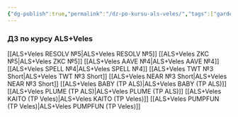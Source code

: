 ```yaml
---
{"dg-publish":true,"permalink":"/dz-po-kursu-als-veles/","tags":["gardenEntry"]}
---
```


### ДЗ по курсу ALS+Veles

[[ALS+Veles RESOLV №5\|ALS+Veles RESOLV №5]]
[[ALS+Veles ZKC №5\|ALS+Veles ZKC №5]]
[[ALS+Veles AAVE №4\|ALS+Veles AAVE №4]]
[[ALS+Veles SPELL №4\|ALS+Veles SPELL №4]]
[[ALS+Veles TWT №3 Short\|ALS+Veles TWT №3 Short]]
[[ALS+Veles NEAR №3 Short\|ALS+Veles NEAR №3 Short]]
[[ALS+Veles BABY (TP ALS)\|ALS+Veles BABY (TP ALS)]]
[[ALS+Veles PLUME (TP ALS)\|ALS+Veles PLUME (TP ALS)]]
[[ALS+Veles KAITO (TP Veles)\|ALS+Veles KAITO (TP Veles)]]
[[ALS+Veles PUMPFUN (TP Veles)\|ALS+Veles PUMPFUN (TP Veles)]]